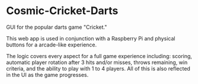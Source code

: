# Cosmic-Cricket-Darts

GUI for the popular darts game "Cricket." 

This web app is used in conjunction with a Raspberry Pi and physical buttons for a arcade-like experience. 

The logic covers every aspect for a full game experience including: scoring, automatic player rotation after 3 hits and/or misses, throws remaining, win criteria, and the ability to play with 1 to 4 players. All of this is also reflected in the UI as the game progresses.  
